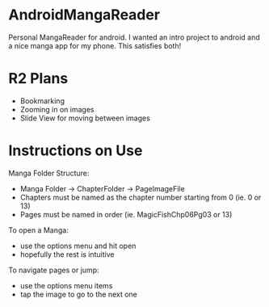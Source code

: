 AndroidMangaReader
==================

Personal MangaReader for android. I wanted an intro project to android and a nice manga app for my phone. This satisfies both!

R2 Plans
========

 - Bookmarking
 - Zooming in on images
 - Slide View for moving between images

Instructions on Use
===================

Manga Folder Structure:
 - Manga Folder -> ChapterFolder -> PageImageFile
 - Chapters must be named as the chapter number starting from 0 (ie. 0 or 13)
 - Pages must be named in order (ie. MagicFishChp06Pg03 or 13)

To open a Manga:
 - use the options menu and hit open
 - hopefully the rest is intuitive

To navigate pages or jump:
 - use the options menu items
 - tap the image to go to the next one
